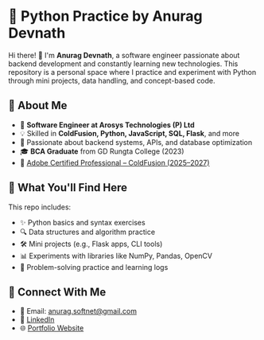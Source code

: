 # 🐍 Python Practice by Anurag Devnath

Hi there! 👋 I'm **Anurag Devnath**, a software engineer passionate about backend development and constantly learning new technologies. This repository is a personal space where I practice and experiment with Python through mini projects, data handling, and concept-based code.

## 📘 About Me

* 💼 **Software Engineer at Arosys Technologies (P) Ltd**
* 💡 Skilled in **ColdFusion, Python, JavaScript, SQL, Flask**, and more
* 🧪 Passionate about backend systems, APIs, and database optimization
* 🎓 **BCA Graduate** from GD Rungta College (2023)
* 📜 [Adobe Certified Professional – ColdFusion (2025–2027)](https://certification.adobe.com/credential/verify/97cfe553-f7e8-11ef-9883-42010a40002a)

## 🧠 What You'll Find Here

This repo includes:

* ✨ Python basics and syntax exercises
* 🔍 Data structures and algorithm practice
* 🛠️ Mini projects (e.g., Flask apps, CLI tools)
* 📊 Experiments with libraries like NumPy, Pandas, OpenCV
* 🧪 Problem-solving practice and learning logs


## 🔗 Connect With Me

* 📧 Email: [anurag.softnet@gmail.com](mailto:anurag.softnet@gmail.com)
* 💼 [LinkedIn](https://www.linkedin.com/in/anuragdevnath/)
* 🌐 [Portfolio Website](https://anuragdevnath.github.io/portfolio/)
